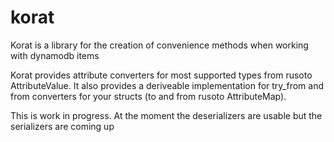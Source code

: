 # korat

Korat is a library for the creation of convenience methods when working with dynamodb items

Korat provides attribute converters for most supported types from rusoto AttributeValue. It also provides a deriveable implementation for
try_from and from converters for your structs (to and from rusoto AttributeMap).

This is work in progress. At the moment the deserializers are usable but the serializers are coming up
